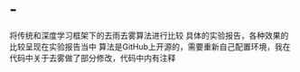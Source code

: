# -
将传统和深度学习框架下的去雨去雾算法进行比较
具体的实验报告，各种效果的比较呈现在实验报告当中
算法是GitHub上开源的，需要重新自己配置环境，我在代码中关于去雾做了部分修改，代码中内有注释

